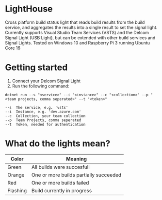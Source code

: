 
# LightHouse
Cross platform build status light that reads build results from the build service, and aggregates the results into a single result to set the signal light. Currently supports Visual Studio Team Services (VSTS) and the Delcom Signal Light (USB Light), but can be extended with other build services and Signal Lights.
Tested on Windows 10 and Raspberry Pi 3 running Ubuntu Core 16

# Getting started
1. Connect your Delcom Signal Light
2. Run the following command: 
```
dotnet run --s "<service>" --i "<instance>" --c "<collection>" --p "<team projects, comma seperated>" --t "<token>"
```

`--s  The service, e.g. 'vsts'`  
`--i  Instance, e.g. 'dev.azure.com'`  
`--c  Collection, your team collection`  
`--p  Team Projects, comma seperated`  
`--t  Token, needed for authentication`

# What do the lights mean?
| Color | Meaning |
|--|--|
| Green | All builds were succesfull
| Orange | One or more builds partially succeeded
| Red | One or more builds failed
| Flashing | Build currently in progress
